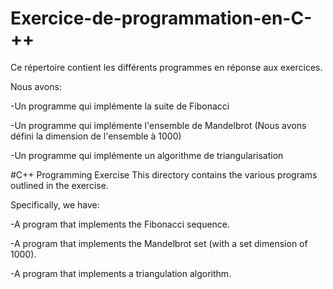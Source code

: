 # Exercice-de-programmation-en-C-++
Ce répertoire contient les différents programmes en réponse aux exercices.

Nous avons:

-Un programme qui implémente la suite de Fibonacci

-Un programme qui implémente l'ensemble de Mandelbrot (Nous avons défini la dimension de l'ensemble à 1000)

-Un programme qui implémente un algorithme de triangularisation


#C++ Programming Exercise
This directory contains the various programs outlined in the exercise.

Specifically, we have:

-A program that implements the Fibonacci sequence.

-A program that implements the Mandelbrot set (with a set dimension of 1000).

-A program that implements a triangulation algorithm.
